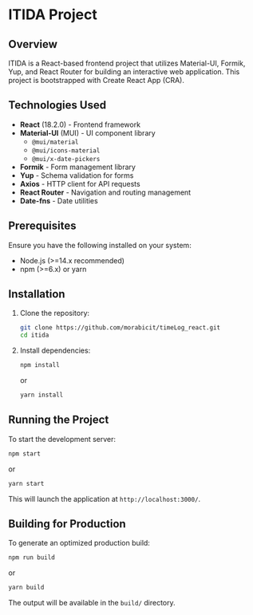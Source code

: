 # ITIDA Project

## Overview
ITIDA is a React-based frontend project that utilizes Material-UI, Formik, Yup, and React Router for building an interactive web application. This project is bootstrapped with Create React App (CRA).

## Technologies Used
- **React** (18.2.0) - Frontend framework
- **Material-UI** (MUI) - UI component library
  - `@mui/material`
  - `@mui/icons-material`
  - `@mui/x-date-pickers`
- **Formik** - Form management library
- **Yup** - Schema validation for forms
- **Axios** - HTTP client for API requests
- **React Router** - Navigation and routing management
- **Date-fns** - Date utilities

## Prerequisites
Ensure you have the following installed on your system:
- Node.js (>=14.x recommended)
- npm (>=6.x) or yarn

## Installation
1. Clone the repository:
   ```sh
   git clone https://github.com/morabicit/timeLog_react.git
   cd itida
   ```
2. Install dependencies:
   ```sh
   npm install
   ```
   or
   ```sh
   yarn install
   ```

## Running the Project
To start the development server:
```sh
npm start
```
or
```sh
yarn start
```
This will launch the application at `http://localhost:3000/`.

## Building for Production
To generate an optimized production build:
```sh
npm run build
```
or
```sh
yarn build
```
The output will be available in the `build/` directory.
